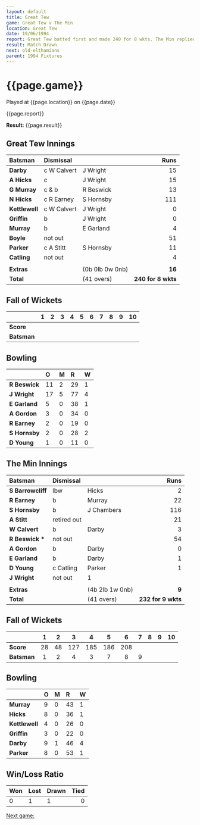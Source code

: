 ```yaml
---
layout: default
title: Great Tew
game: Great Tew v The Min
location: Great Tew
date: 19/06/1994
report: Great Tew batted first and made 240 for 8 wkts. The Min replied with 232 for 9 wkts when time ran out
result: Match Drawn
next: old-elthamians
parent: 1994 Fixtures
---
```


# {{page.game}}

Played at {{page.location}} on {{page.date}}

{{page.report}}

**Result:** {{page.result}}

## Great Tew Innings

| Batsman | Dismissal |  | Runs |
|:---|:---|---|---:|
| **Darby** | c W Calvert | J Wright | 15 |
| **A Hicks** | c | J Wright | 15 |
| **G Murray** | c & b | R Beswick | 13 |
| **N Hicks** | c R Earney | S Hornsby | 111 |
| **Kettlewell** | c W Calvert | J Wright | 0 |
| **Griffin** | b | J Wright | 0 |
| **Murray** | b | E Garland | 4 |
| **Boyle** | not out |  | 51 |
| **Parker** | c A Stitt | S Hornsby | 11 |
| **Catling** | not out |  | 4 |
|  |  |  |  |
| **Extras** | | (0b 0lb 0w 0nb) | **16** |
| **Total** | | (41 overs) | **240 for 8 wkts** |

## Fall of Wickets

| | 1 | 2 | 3 | 4 | 5 | 6 | 7 | 8 | 9 | 10 |
|---|:---:|:---:|:---:|:---:|:---:|:---:|:---:|:---:|:---:|:---:|
| **Score** |  |  |  |  |  |  |  |  |  |  |
| **Batsman** |  |  |  |  |  |  |  |  |  |  |

## Bowling

| | O | M | R | W |
|---|:---|:---|:---|:---|
| **R Beswick** | 11 | 2 | 29 | 1 |
| **J Wright** | 17 | 5 | 77 | 4 |
| **E Garland** | 5 | 0 | 38 | 1 |
| **A Gordon** | 3 | 0 | 34 | 0 |
| **R Earney** | 2 | 0 | 19 | 0 |
| **S Hornsby** | 2 | 0 | 28 | 2 |
| **D Young** | 1 | 0 | 11 | 0 |

## The Min Innings

| Batsman | Dismissal |  | Runs |
|:---|:---|---|---:|
| **S Barrowcliff** | lbw | Hicks | 2 |
| **R Earney** | b | Murray | 22 |
| **S Hornsby** | b | J Chambers | 116 |
| **A Stitt** | retired out |  | 21 |
| **W Calvert** | b | Darby | 3 |
| **R Beswick &#42;** | not out |  | 54 |
| **A Gordon** | b | Darby | 0 |
| **E Garland** | b | Darby | 1 |
| **D Young** | c Catling | Parker | 1 |
| **J Wright** | not out |   1 |
|  |  |  |  |
| **Extras** | | (4b 2lb 1w 0nb) | **9** |
| **Total** | | (41 overs) | **232 for 9 wkts** |

## Fall of Wickets

| | 1 | 2 | 3 | 4 | 5 | 6 | 7 | 8 | 9 | 10 |
|---|:---:|:---:|:---:|:---:|:---:|:---:|:---:|:---:|:---:|:---:|
| **Score** | 28 | 48 | 127 | 185 | 186 | 208 |  |  |  |  |
| **Batsman** | 1 | 2 | 4 | 3 | 7 | 8 | 9 |  |  |  |

## Bowling

| | O | M | R | W |
|---|:---|:---|:---|:---|
| **Murray** | 9 | 0 | 43 | 1 |
| **Hicks** | 8 | 0 | 36 | 1 |
| **Kettlewell** | 4 | 0 | 26 | 0 |
| **Griffin** | 3 | 0 | 22 | 0 |
| **Darby** | 9 | 1 | 46 | 4 |
| **Parker** | 8 | 0 | 53 | 1 |

## Win/Loss Ratio

| Won | Lost | Drawn | Tied |
|:---|:---|:---|---:|
| 0 | 1 | 1 | 0 |

[Next game:]({{page.next}})